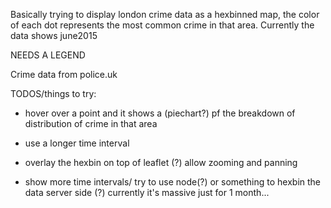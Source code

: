 Basically trying to display london crime data as a hexbinned map, the color of each dot represents the most common crime in that area. Currently the data shows june2015

NEEDS A LEGEND

Crime data from police.uk

TODOS/things to try: 

* hover over a point and it shows a (piechart?) pf the breakdown of distribution of crime in that area

* use a longer time interval

* overlay the hexbin on top of leaflet (?) allow zooming and panning

* show more time intervals/ try to use node(?) or something to hexbin the data server side (?) currently it's massive just for 1 month...

